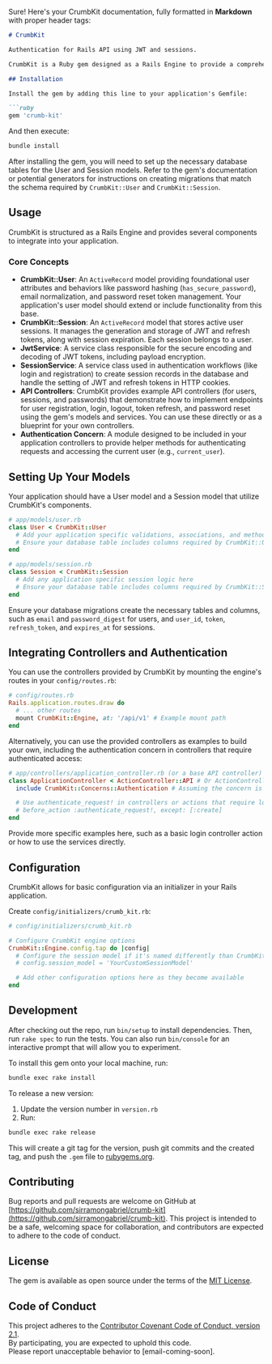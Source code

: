 Sure! Here's your CrumbKit documentation, fully formatted in **Markdown** with proper header tags:

```markdown
# CrumbKit

Authentication for Rails API using JWT and sessions.

CrumbKit is a Ruby gem designed as a Rails Engine to provide a comprehensive solution for handling authentication in Rails API applications. It leverages JSON Web Tokens (JWT) for stateless API authentication and integrates with traditional session management using refresh tokens stored in cookies. It offers built-in models, services, and example controllers to accelerate your API authentication setup.

## Installation

Install the gem by adding this line to your application's Gemfile:

```ruby
gem 'crumb-kit'
```

And then execute:

```bash
bundle install
```

After installing the gem, you will need to set up the necessary database tables for the User and Session models. Refer to the gem's documentation or potential generators for instructions on creating migrations that match the schema required by `CrumbKit::User` and `CrumbKit::Session`.

## Usage

CrumbKit is structured as a Rails Engine and provides several components to integrate into your application.

### Core Concepts

- **CrumbKit::User**: An `ActiveRecord` model providing foundational user attributes and behaviors like password hashing (`has_secure_password`), email normalization, and password reset token management. Your application's user model should extend or include functionality from this base.
- **CrumbKit::Session**: An `ActiveRecord` model that stores active user sessions. It manages the generation and storage of JWT and refresh tokens, along with session expiration. Each session belongs to a user.
- **JwtService**: A service class responsible for the secure encoding and decoding of JWT tokens, including payload encryption.
- **SessionService**: A service class used in authentication workflows (like login and registration) to create session records in the database and handle the setting of JWT and refresh tokens in HTTP cookies.
- **API Controllers**: CrumbKit provides example API controllers (for users, sessions, and passwords) that demonstrate how to implement endpoints for user registration, login, logout, token refresh, and password reset using the gem's models and services. You can use these directly or as a blueprint for your own controllers.
- **Authentication Concern**: A module designed to be included in your application controllers to provide helper methods for authenticating requests and accessing the current user (e.g., `current_user`).

## Setting Up Your Models

Your application should have a User model and a Session model that utilize CrumbKit's components.

```ruby
# app/models/user.rb
class User < CrumbKit::User
  # Add your application specific validations, associations, and methods here
  # Ensure your database table includes columns required by CrumbKit::User
end
```

```ruby
# app/models/session.rb
class Session < CrumbKit::Session
  # Add any application specific session logic here
  # Ensure your database table includes columns required by CrumbKit::Session
end
```

Ensure your database migrations create the necessary tables and columns, such as `email` and `password_digest` for users, and `user_id`, `token`, `refresh_token`, and `expires_at` for sessions.

## Integrating Controllers and Authentication

You can use the controllers provided by CrumbKit by mounting the engine's routes in your `config/routes.rb`:

```ruby
# config/routes.rb
Rails.application.routes.draw do
  # ... other routes
  mount CrumbKit::Engine, at: '/api/v1' # Example mount path
end
```

Alternatively, you can use the provided controllers as examples to build your own, including the authentication concern in controllers that require authenticated access:

```ruby
# app/controllers/application_controller.rb (or a base API controller)
class ApplicationController < ActionController::API # Or ActionController::Base
  include CrumbKit::Concerns::Authentication # Assuming the concern is named this

  # Use authenticate_request! in controllers or actions that require login
  # before_action :authenticate_request!, except: [:create]
end
```

Provide more specific examples here, such as a basic login controller action or how to use the services directly.

## Configuration

CrumbKit allows for basic configuration via an initializer in your Rails application.

Create `config/initializers/crumb_kit.rb`:

```ruby
# config/initializers/crumb_kit.rb

# Configure CrumbKit engine options
CrumbKit::Engine.config.tap do |config|
  # Configure the session model if it's named differently than CrumbKit::Session
  # config.session_model = 'YourCustomSessionModel'

  # Add other configuration options here as they become available
end
```

## Development

After checking out the repo, run `bin/setup` to install dependencies. Then, run `rake spec` to run the tests. You can also run `bin/console` for an interactive prompt that will allow you to experiment.

To install this gem onto your local machine, run:

```bash
bundle exec rake install
```

To release a new version:

1. Update the version number in `version.rb`
2. Run:

```bash
bundle exec rake release
```

This will create a git tag for the version, push git commits and the created tag, and push the `.gem` file to [rubygems.org](https://rubygems.org).

## Contributing

Bug reports and pull requests are welcome on GitHub at [https://github.com/sirramongabriel/crumb-kit](https://github.com/sirramongabriel/crumb-kit). This project is intended to be a safe, welcoming space for collaboration, and contributors are expected to adhere to the code of conduct.

## License

The gem is available as open source under the terms of the [MIT License](https://opensource.org/licenses/MIT).

## Code of Conduct

This project adheres to the [Contributor Covenant Code of Conduct, version 2.1](https://www.contributor-covenant.org/version/2/1/code_of_conduct/).  
By participating, you are expected to uphold this code.  
Please report unacceptable behavior to [email-coming-soon].

```
